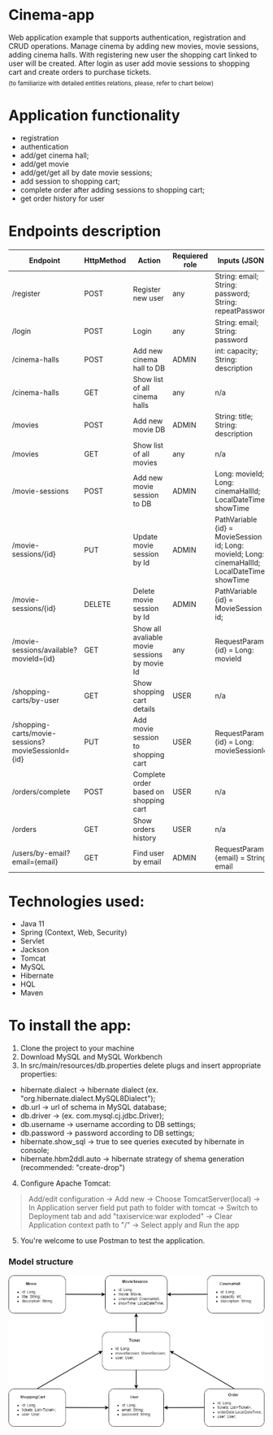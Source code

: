 # Cinema-app

Web application example that supports authentication, registration and CRUD operations.
Manage cinema by adding new movies, movie sessions, adding cinema halls.
With registering new user the shopping cart linked to user will be created. 
After login as user add movie sessions to shopping cart and create orders to purchase tickets. <br />
<sub>(to familiarize with detailed entities relations, please, refer to chart below)
</sub>

# Application functionality

- registration 
- authentication 
- add/get cinema hall;
- add/get movie
- add/get/get all by date movie sessions;
- add session to shopping cart;
- complete order after adding sessions to shopping cart;
- get order history for user

# Endpoints description

| Endpoint        | HttpMethod | Action                        | Requiered role | Inputs (JSON)       |
|-------------------|-----------------|-----------------------------|--------------------|--------------|
| /register          | POST          | Register new user	| any	        | String: email; String: password; String: repeatPassword |
| /login	       | POST          | Login 		| any	        | String: email; String: password |
| /cinema-halls  | POST          | Add new cinema hall to DB | ADMIN    | int: capacity; String: description |
| /cinema-halls  | GET          | Show list of all cinema halls | any    | n/a |
| /movies | POST          | Add new movie DB| ADMIN    | String: title; String: description |
| /movies | GET          | Show list of all movies | any    | n/a |
| /movie-sessions  | POST          | Add new movie session to DB | ADMIN    | Long: movieId; Long: cinemaHallId; LocalDateTime: showTime |
| /movie-sessions/{id}  | PUT          | Update movie session by Id | ADMIN    | PathVariable {id} = MovieSession id; Long: movieId; Long: cinemaHallId; LocalDateTime: showTime |
| /movie-sessions/{id}  | DELETE          | Delete movie session by Id | ADMIN    | PathVariable {id} = MovieSession id; |
| /movie-sessions/available?movieId={id}  | GET | Show all avaliable movie sessions by movie Id | any    | RequestParam {id} = Long: movieId |
| /shopping-carts/by-user  | GET | Show shopping cart details | USER    | n/a |
| /shopping-carts/movie-sessions?movieSessionId={id}  | PUT | Add movie session to shopping cart | USER    | RequestParam {id} = Long: movieSessionId |
| /orders/complete  | POST | Complete order based on shopping cart | USER    | n/a |
| /orders  | GET | Show orders history | USER    | n/a |
| /users/by-email?email={email} | GET | Find user by email | ADMIN    | RequestParam {email} = String: email |

# Technologies used:

- Java 11
- Spring (Context, Web, Security)
- Servlet
- Jackson
- Tomcat
- MySQL
- Hibernate
- HQL
- Maven

# To install the app:

1) Clone the project to your machine 
2) Download MySQL and MySQL Workbench
3) In src/main/resources/db.properties delete plugs and insert appropriate properties:
- hibernate.dialect &rarr; hibernate dialect (ex. "org.hibernate.dialect.MySQL8Dialect");
- db.url &rarr; url of schema in MySQL database;
- db.driver &rarr; (ex. com.mysql.cj.jdbc.Driver);
- db.username &rarr; username according to DB settings;
- db.password &rarr; password according to DB settings;
- hibernate.show_sql &rarr; true to see queries executed by hibernate in console;
- hibernate.hbm2ddl.auto &rarr; hibernate strategy of shema generation (recommended: "create-drop")
4) Configure Apache Tomcat: 
> Add/edit configuration &rarr;
> Add new &rarr;
> Choose TomcatServer(local) &rarr;
> In Application server field put path to folder with tomcat &rarr;
> Switch to Deployment tab and add "taxiservice:war exploded" &rarr;
> Clear Application context path to "/" &rarr;
> Select apply and Run the app 
5) You're welcome to use Postman to test the application.

### Model structure 
![pic](Cinema_relations.png)
